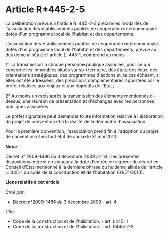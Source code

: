 # Article R*445-2-5

La délibération prévue à l'article R. 445-2-3 précise les modalités de l'association des établissements publics de
coopération intercommunale dotés d'un programme local de l'habitat et des départements.

L'association des établissements publics de coopération intercommunale dotés d'un programme local de l'habitat et des
départements, prévue au deuxième alinéa de l'article L. 445-1, comprend au moins : 

1° La transmission à chaque personne publique associée, pour ce qui concerne les immeubles situés sur son territoire, des
états des lieux, des orientations stratégiques, des programmes d'actions et, le cas échéant, si elles ont été adressées, des
précisions complémentaires apportées par le préfet relatives aux enjeux et aux objectifs de l'Etat ; 

2° Au moins un mois après la transmission des éléments mentionnés ci-dessus, une réunion de présentation et d'échanges avec
les personnes publiques associées. 

Le préfet signataire peut demander toute information relative à l'élaboration du projet de convention et à la réalité de la
démarche d'association. 

Pour la première convention, l'association prend fin à l'adoption du projet de convention et en tout état de cause le 31 mai
2010.

**Nota:**

Décret n° 2009-1486 du 3 décembre 2009 art 14 : les présentes dispositions entrent en vigueur à la date d'entrée en vigueur
du décret en Conseil d'Etat mentionné à la dernière phrase du huitième alinéa de l'article L. 445-1 du code de la
construction et de l'habitation (01/01/2010).

**Liens relatifs à cet article**

_Créé par_:

  - Décret n°2009-1486 du 3 décembre 2009 - art. 4

_Cite_:

  - Code de la construction et de l'habitation. - art. L445-1
  - Code de la construction et de l'habitation. - art. R445-2-3
